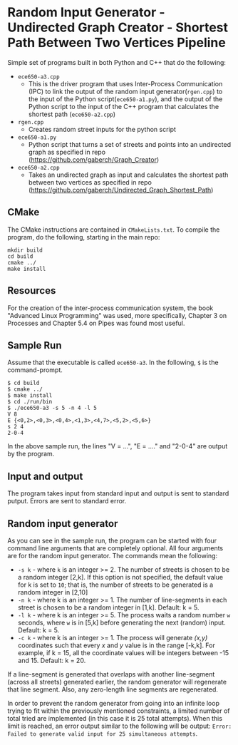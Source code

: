 # Random Input Generator - Undirected Graph Creator - Shortest Path Between Two Vertices Pipeline

Simple set of programs built in both Python and C++ that do the following:
* `ece650-a3.cpp`
   * This is the driver program that uses Inter-Process Communication (IPC) to link the output of the random input generator(`rgen.cpp`) to the input of the Python script(`ece650-a1.py`), and the output of the Python script to the input of the C++ program that calculates the shortest path (`ece650-a2.cpp`)
* `rgen.cpp`
   * Creates random street inputs for the python script
* `ece650-a1.py`
   * Python script that turns a set of streets and points into an undirected graph as specified in repo (https://github.com/gaberch/Graph_Creator)
* `ece650-a2.cpp`
   * Takes an undirected graph as input and calculates the shortest path between two vertices as specified in repo (https://github.com/gaberch/Undirected_Graph_Shortest_Path)

## CMake

The CMake instructions are contained in `CMakeLists.txt`. To compile the program, do the following, starting in the main repo:
```
mkdir build
cd build
cmake ../
make install
```

## Resources

For the creation of the inter-process communication system, the book "Advanced Linux Programming" was used, more specifically, Chapter 3 on Processes and Chapter 5.4 on Pipes was found most useful.

## Sample Run

Assume that the executable is called `ece650-a3`. In the following, `$` is the command-prompt.

```
$ cd build
$ cmake ../
$ make install
$ cd ./run/bin
$ ./ece650-a3 -s 5 -n 4 -l 5
V 8
E {<0,2>,<0,3>,<0,4>,<1,3>,<4,7>,<5,2>,<5,6>}
s 2 4
2-0-4
```

In the above sample run, the lines "V = ...", "E = ...." and "2-0-4" are output by the program.

## Input and output
The program takes input from standard input and output is sent to standard putput. Errors are sent to standard error.

## Random input generator

As you can see in the sample run, the program can be started with four command line arguments that are completely optional. All four arguments are for the random input generator. The commands mean the following:
* `-s k` - where `k` is an integer >= 2. The number of streets is chosen to be a random integer [2,k]. If this option is not specified, the default value for k is set to `10`; that is, the number of streets to be generated is a random integer in [2,10]
* `-n k` - where k is an integer >= 1. The number of line-segments in each street is chosen to be a random integer in [1,k]. Default: k = 5.
* `-l k` - where k is an integer >= 5. The process waits a random number `w` seconds, where `w` is in [5,k] before generating the next (random) input. Default: k = 5.
* `-c k` - where k is an integer >= 1. The process will generate *(x,y)* coordinates such that every *x* and *y* value is in the range [-k,k]. For example, if k = 15, all the coordinate values will be integers between -15 and 15. Default: k = 20.

If a line-segment is generated that overlaps with another line-segment (across all streets) generated earlier, the random generator will regenerate that line segment. Also, any zero-length line segments are regenerated.

In order to prevent the random generator from going into an infinite loop trying to fit within the previously mentioned constraints, a limited number of total tried are implemented (in this case it is 25 total attempts). When this limit is reached, an error output similar to the following will be output: `Error: Failed to generate valid input for 25 simultaneous attempts`.

